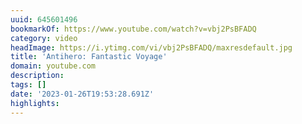 ```yaml
---
uuid: 645601496
bookmarkOf: https://www.youtube.com/watch?v=vbj2PsBFADQ
category: video
headImage: https://i.ytimg.com/vi/vbj2PsBFADQ/maxresdefault.jpg
title: 'Antihero: Fantastic Voyage'
domain: youtube.com
description:
tags: []
date: '2023-01-26T19:53:28.691Z'
highlights:
---
```



